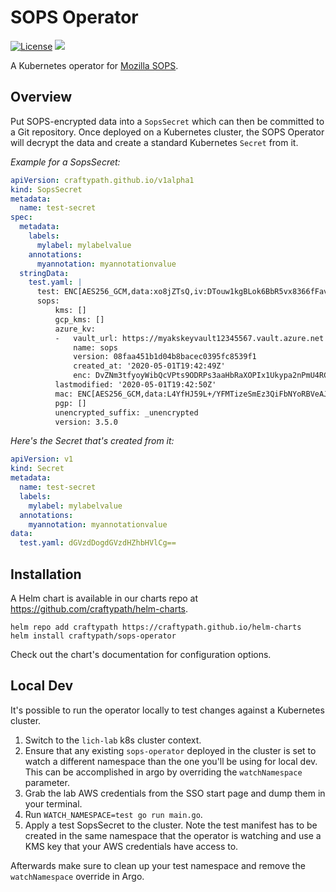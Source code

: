 # SOPS Operator

[![License](https://img.shields.io/badge/License-Apache%202.0-blue.svg)](https://opensource.org/licenses/Apache-2.0)
![](https://github.com/riskalyze/sops-operator/workflows/CI/badge.svg?branch=master)

A Kubernetes operator for [Mozilla SOPS](https://github.com/mozilla/sops).

## Overview

Put SOPS-encrypted data into a `SopsSecret` which can then be committed to a Git repository.
Once deployed on a Kubernetes cluster, the SOPS Operator will decrypt the data and create a standard Kubernetes `Secret` from it.

*Example for a SopsSecret:*

```yaml
apiVersion: craftypath.github.io/v1alpha1
kind: SopsSecret
metadata:
  name: test-secret
spec:
  metadata:
    labels:
      mylabel: mylabelvalue
    annotations:
      myannotation: myannotationvalue
  stringData:
    test.yaml: |
      test: ENC[AES256_GCM,data:xo8jZTsQ,iv:DTouw1kgBLok6BbR5vx8366fFavV70QeCWGNQPhNb9s=,tag:RAjeoNhvGUezdOS4YOorfA==,type:str]
      sops:
          kms: []
          gcp_kms: []
          azure_kv:
          -   vault_url: https://myakskeyvault12345567.vault.azure.net
              name: sops
              version: 08faa451b1d04b8bacec0395fc8539f1
              created_at: '2020-05-01T19:42:49Z'
              enc: DvZNm3tfyoyWibQcVPts9ODRPs3aaHbRaXOPIx1Ukypa2nPmU4RCTchBPUoqscIxDjKpSy9k6A_dfE8XAu8-XrEyuOGCEy-i6Q1OtZSGW1XnWfWXPic5TF7XCVz_08h1My1RzVUr51PPNX9uazCqQeUTfBx05KC1bT3entgfttHp-98uZkZNaI8IUUnPGCH8bZzthsXRSvRQpbZcNoOW3y04pLAVYN3xVSOdDWQSElmntg_t7eVdCsmj4iXrC-J80VPU6BoZetcsQhOLjAhXHEYMOP7fqjd2bXob59Ad8rblUDwwtcZrku5lF_LVvAKGBURxockQXmEuVAjqha1SyA
          lastmodified: '2020-05-01T19:42:50Z'
          mac: ENC[AES256_GCM,data:L4YfHJ59L+/YFMTizeSmEz3QiFbNYoRBVeAJNbHOCUU0W7Iv/WfGnZuNnG5c3gOELYafc812CxCFHYwoLK0bLxOd+KHwGp5IBZ7zqrg91e04V/7Tc3iEYCE3YuTQZ56XMeSSKsct7HT7jxzmVMjW0ozJ06vzQCEC/Ljsl2NfFNs=,iv:RiBXtk6Gpc/MZvDRaGKlvA8A0K7E7bGdhs8tVa6LL5w=,tag:hwnh954tiRC/VBp6LQ6nPg==,type:str]
          pgp: []
          unencrypted_suffix: _unencrypted
          version: 3.5.0
```

*Here's the Secret that's created from it:*

```yaml
apiVersion: v1
kind: Secret
metadata:
  name: test-secret
  labels:
    mylabel: mylabelvalue
  annotations:
    myannotation: myannotationvalue
data:
  test.yaml: dGVzdDogdGVzdHZhbHVlCg==
```

## Installation

A Helm chart is available in our charts repo at https://github.com/craftypath/helm-charts.

```console
helm repo add craftypath https://craftypath.github.io/helm-charts
helm install craftypath/sops-operator
```

Check out the chart's documentation for configuration options.

## Local Dev

It's possible to run the operator locally to test changes against a Kubernetes cluster.

1. Switch to the `lich-lab` k8s cluster context.
2. Ensure that any existing `sops-operator` deployed in the cluster is set to watch a different namespace than the one you'll be using for local dev. This can be accomplished in argo by overriding the `watchNamespace` parameter.
3. Grab the lab AWS credentials from the SSO start page and dump them in your terminal.
4. Run `WATCH_NAMESPACE=test go run main.go`.
5. Apply a test SopsSecret to the cluster. Note the test manifest has to be created in the same namespace that the operator is watching and use a KMS key that your AWS credentials have access to.

Afterwards make sure to clean up your test namespace and remove the `watchNamespace` override in Argo.
